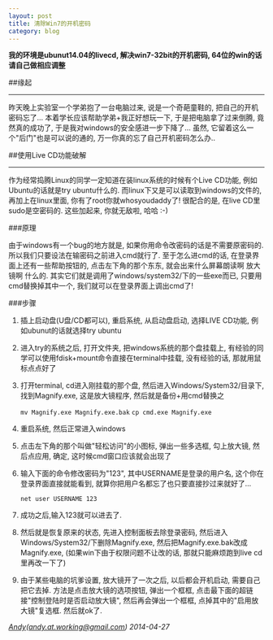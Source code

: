 ```yaml
---
layout: post
title: 清除Win7的开机密码
category: blog
---
```


**我的环境是ubunut14.04的livecd, 解决win7-32bit的开机密码, 64位的win的话请自己做相应调整**

##缘起

---

昨天晚上实验室一个学弟抱了一台电脑过来, 说是一个奇葩童鞋的, 把自己的开机密码忘了... 本着学长应该帮助学弟+我正好想玩一下, 于是把电脑拿了过来倒腾, 竟然真的成功了, 于是我对windows的安全感进一步下降了... 虽然, 它留着这么一个"后门"也是可以说的通的, 万一你真的忘了自己开机密码怎么办..

##使用Live CD功能破解

---

作为经常捣腾Linux的同学一定知道在装linux系统的时候有个Live CD功能, 例如Ubuntu的话就是try ubuntu什么的. 而linux下又是可以读取到windows的文件的, 再加上在linux里面, 你有了root你就whosyoudaddy了! 很配合的是, 在live CD里sudo是空密码的. 这些加起来, 你就无敌啦, 哈哈 :-)

###原理

由于windows有一个bug的地方就是, 如果你用命令改密码的话是不需要原密码的. 所以我们只要设法在输密码之前进入cmd就行了. 至于怎么进cmd的话, 在登录界面上还有一些帮助按钮的, 点击左下角的那个东东, 就会出来什么屏幕朗读啊 放大镜啊 什么的. 其实它们就是调用了windows/system32/下的一些exe而已, 只要用cmd替换掉其中一个, 我们就可以在登录界面上调出cmd了!

###步骤

1. 插上启动盘(U盘/CD都可以), 重启系统, 从启动盘启动, 选择LIVE CD功能, 例如ubunut的话就选择try ubuntu
2. 进入try的系统之后, 打开文件夹, 把windows系统的那个盘挂载上, 有经验的同学可以使用fdisk+mount命令直接在terminal中挂载, 没有经验的话, 那就用鼠标点点好了
3. 打开terminal, cd进入刚挂载的那个盘, 然后进入Windows/System32/目录下, 找到Magnify.exe, 这是放大镜程序, 然后就是备份+用cmd替换之

    `mv Magnify.exe Magnify.exe.bak`
    `cp cmd.exe Magnify.exe`

4. 重启系统, 然后正常进入windows
5. 点击左下角的那个叫做"轻松访问"的小图标, 弹出一些多选框, 勾上放大镜, 然后点应用, 确定, 这时候cmd窗口应该就会出现了
6. 输入下面的命令修改密码为"123", 其中USERNAME是登录的用户名, 这个你在登录界面直接就能看到, 就算你把用户名都忘了也只要直接抄过来就好了...

    `net user USERNAME 123`

7. 成功之后,输入123就可以进去了.
8. 然后就是恢复原来的状态, 先进入控制面板去除登录密码, 然后进入Windows/System32/下删除Magnify.exe, 然后把Magnify.exe.bak改成Magnify.exe, (如果win下由于权限问题不让改的话, 那就只能麻烦跑到live cd里再改一下了)
9. 由于某些电脑的坑爹设置, 放大镜开了一次之后, 以后都会开机启动, 需要自己把它去掉. 方法是点击放大镜的选项按钮, 弹出一个框框, 点击最下面的超链接"控制登陆时是否启动放大镜", 然后再会弹出一个框框, 点掉其中的"启用放大镜"复选框. 然后就ok了.

*[Andy](http://andycoder.me)(andy.at.working@gmail.com) 2014-04-27*

